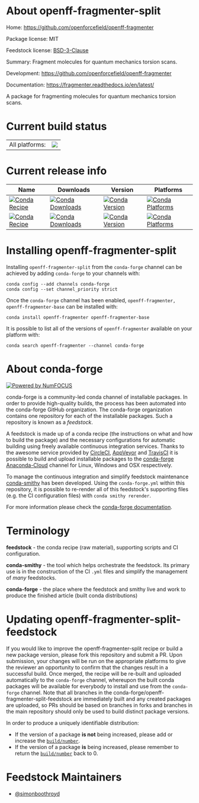 About openff-fragmenter-split
=============================

Home: https://github.com/openforcefield/openff-fragmenter

Package license: MIT

Feedstock license: [BSD-3-Clause](https://github.com/conda-forge/openff-fragmenter-feedstock/blob/master/LICENSE.txt)

Summary: Fragment molecules for quantum mechanics torsion scans.

Development: https://github.com/openforcefield/openff-fragmenter

Documentation: https://fragmenter.readthedocs.io/en/latest/

A package for fragmenting molecules for quantum mechanics torsion scans.


Current build status
====================


<table><tr><td>All platforms:</td>
    <td>
      <a href="https://dev.azure.com/conda-forge/feedstock-builds/_build/latest?definitionId=13257&branchName=master">
        <img src="https://dev.azure.com/conda-forge/feedstock-builds/_apis/build/status/openff-fragmenter-feedstock?branchName=master">
      </a>
    </td>
  </tr>
</table>

Current release info
====================

| Name | Downloads | Version | Platforms |
| --- | --- | --- | --- |
| [![Conda Recipe](https://img.shields.io/badge/recipe-openff--fragmenter-green.svg)](https://anaconda.org/conda-forge/openff-fragmenter) | [![Conda Downloads](https://img.shields.io/conda/dn/conda-forge/openff-fragmenter.svg)](https://anaconda.org/conda-forge/openff-fragmenter) | [![Conda Version](https://img.shields.io/conda/vn/conda-forge/openff-fragmenter.svg)](https://anaconda.org/conda-forge/openff-fragmenter) | [![Conda Platforms](https://img.shields.io/conda/pn/conda-forge/openff-fragmenter.svg)](https://anaconda.org/conda-forge/openff-fragmenter) |
| [![Conda Recipe](https://img.shields.io/badge/recipe-openff--fragmenter--base-green.svg)](https://anaconda.org/conda-forge/openff-fragmenter-base) | [![Conda Downloads](https://img.shields.io/conda/dn/conda-forge/openff-fragmenter-base.svg)](https://anaconda.org/conda-forge/openff-fragmenter-base) | [![Conda Version](https://img.shields.io/conda/vn/conda-forge/openff-fragmenter-base.svg)](https://anaconda.org/conda-forge/openff-fragmenter-base) | [![Conda Platforms](https://img.shields.io/conda/pn/conda-forge/openff-fragmenter-base.svg)](https://anaconda.org/conda-forge/openff-fragmenter-base) |

Installing openff-fragmenter-split
==================================

Installing `openff-fragmenter-split` from the `conda-forge` channel can be achieved by adding `conda-forge` to your channels with:

```
conda config --add channels conda-forge
conda config --set channel_priority strict
```

Once the `conda-forge` channel has been enabled, `openff-fragmenter, openff-fragmenter-base` can be installed with:

```
conda install openff-fragmenter openff-fragmenter-base
```

It is possible to list all of the versions of `openff-fragmenter` available on your platform with:

```
conda search openff-fragmenter --channel conda-forge
```


About conda-forge
=================

[![Powered by NumFOCUS](https://img.shields.io/badge/powered%20by-NumFOCUS-orange.svg?style=flat&colorA=E1523D&colorB=007D8A)](http://numfocus.org)

conda-forge is a community-led conda channel of installable packages.
In order to provide high-quality builds, the process has been automated into the
conda-forge GitHub organization. The conda-forge organization contains one repository
for each of the installable packages. Such a repository is known as a *feedstock*.

A feedstock is made up of a conda recipe (the instructions on what and how to build
the package) and the necessary configurations for automatic building using freely
available continuous integration services. Thanks to the awesome service provided by
[CircleCI](https://circleci.com/), [AppVeyor](https://www.appveyor.com/)
and [TravisCI](https://travis-ci.com/) it is possible to build and upload installable
packages to the [conda-forge](https://anaconda.org/conda-forge)
[Anaconda-Cloud](https://anaconda.org/) channel for Linux, Windows and OSX respectively.

To manage the continuous integration and simplify feedstock maintenance
[conda-smithy](https://github.com/conda-forge/conda-smithy) has been developed.
Using the ``conda-forge.yml`` within this repository, it is possible to re-render all of
this feedstock's supporting files (e.g. the CI configuration files) with ``conda smithy rerender``.

For more information please check the [conda-forge documentation](https://conda-forge.org/docs/).

Terminology
===========

**feedstock** - the conda recipe (raw material), supporting scripts and CI configuration.

**conda-smithy** - the tool which helps orchestrate the feedstock.
                   Its primary use is in the construction of the CI ``.yml`` files
                   and simplify the management of *many* feedstocks.

**conda-forge** - the place where the feedstock and smithy live and work to
                  produce the finished article (built conda distributions)


Updating openff-fragmenter-split-feedstock
==========================================

If you would like to improve the openff-fragmenter-split recipe or build a new
package version, please fork this repository and submit a PR. Upon submission,
your changes will be run on the appropriate platforms to give the reviewer an
opportunity to confirm that the changes result in a successful build. Once
merged, the recipe will be re-built and uploaded automatically to the
`conda-forge` channel, whereupon the built conda packages will be available for
everybody to install and use from the `conda-forge` channel.
Note that all branches in the conda-forge/openff-fragmenter-split-feedstock are
immediately built and any created packages are uploaded, so PRs should be based
on branches in forks and branches in the main repository should only be used to
build distinct package versions.

In order to produce a uniquely identifiable distribution:
 * If the version of a package **is not** being increased, please add or increase
   the [``build/number``](https://docs.conda.io/projects/conda-build/en/latest/resources/define-metadata.html#build-number-and-string).
 * If the version of a package **is** being increased, please remember to return
   the [``build/number``](https://docs.conda.io/projects/conda-build/en/latest/resources/define-metadata.html#build-number-and-string)
   back to 0.

Feedstock Maintainers
=====================

* [@simonboothroyd](https://github.com/simonboothroyd/)

